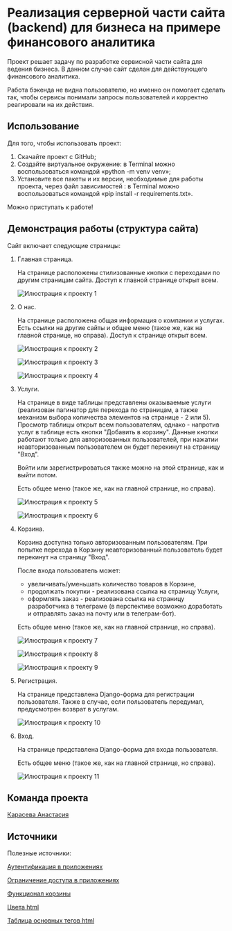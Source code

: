 # Реализация серверной части сайта (backend) для бизнеса на примере финансового аналитика

Проект решает задачу по разработке сервисной части сайта для ведения бизнеса. В данном случае сайт сделан для действующего финансового аналитика.

Работа бэкенда не видна пользователю, но именно он помогает сделать так, чтобы сервисы понимали запросы пользователей и корректно реагировали на их действия.


## Использование
Для того, чтобы использовать проект:
1. Скачайте проект с GitHub;
2. Создайте виртуальное окружение: в Terminal можно воспользоваться командой «python -m venv venv»;
3. Установите все пакеты и их версии, необходимые для работы проекта, через файл зависимостей : в Terminal можно воспользоваться командой «pip install -r requirements.txt».  

Можно приступать к работе!


## Демонстрация работы (структура сайта)
Сайт включает следующие страницы:
1. Главная страница.
   
   На странице расположены стилизованные кнопки с переходами по другим страницам сайта. Доступ к главной странице открыт всем.
   
   ![Илюстрация к проекту 1](https://github.com/a-karaseva94/WebsiteForBusiness/blob/master/screenshorts%20работы%20сайта/Главная%20страница.png)
   
2. О нас.
   
   На странице расположена общая информация о компании и услугах. Есть ссылки на другие сайты и общее меню (такое же, как на главной странице, но справа).
   Доступ к странице открыт всем.
   
   ![Илюстрация к проекту 2](https://github.com/a-karaseva94/WebsiteForBusiness/blob/master/screenshorts%20работы%20сайта/О%20нас.png)
   
   ![Илюстрация к проекту 3](https://github.com/a-karaseva94/WebsiteForBusiness/blob/master/screenshorts%20работы%20сайта/Переход%20на%20сайт%20ФРП%20со%20страницы%20О%20нас.png)

   ![Илюстрация к проекту 4](https://github.com/a-karaseva94/WebsiteForBusiness/blob/master/screenshorts%20работы%20сайта/Переход%20на%20сайт%20РФРП%20со%20страницы%20О%20нас.png)
   
3. Услуги.
   
   На странице в виде таблицы представлены оказываемые услуги (реализован пагинатор для перехода по страницам, а также механизм выбора количества элементов на странице - 2 или 5). Просмотр таблицы открыт всем пользователям, однако - напротив услуг в таблице есть кнопки "Добавить в корзину". Данные кнопки работают только для авторизованных пользователей, при нажатии неавторизованным пользователем он будет перекинут на страницу "Вход".
   
   Войти или зарегистрироваться также можно на этой странице, как и выйти потом.
   
   Есть общее меню (такое же, как на главной странице, но справа).

   ![Илюстрация к проекту 5](https://github.com/a-karaseva94/WebsiteForBusiness/blob/master/screenshorts%20работы%20сайта/Услуги%20(без%20авторизации).png)
   
   ![Илюстрация к проекту 6](https://github.com/a-karaseva94/WebsiteForBusiness/blob/master/screenshorts%20работы%20сайта/Услуги%20(с%20авторизацией).png)
   
4. Корзина.
   
   Корзина доступна только авторизованным пользователям. При попытке перехода в Корзину неавторизованный пользователь будет перекинут на страницу "Вход".
   
   После входа пользователь может:
   - увеличивать/уменьшать количество товаров в Корзине,
   - продолжать покупки - реализована ссылка на страницу Услуги,
   - оформлять заказ - реализована ссылка на страницу разработчика в телеграме (в перспективе возможно доработать и отправлять заказ на почту или в телеграм-бот).
     
   Есть общее меню (такое же, как на главной странице, но справа).

   ![Илюстрация к проекту 7](https://github.com/a-karaseva94/WebsiteForBusiness/blob/master/screenshorts%20работы%20сайта/Корзина%20(открывается%20при%20авторизации).png)

   ![Илюстрация к проекту 8](https://github.com/a-karaseva94/WebsiteForBusiness/blob/master/screenshorts%20работы%20сайта/Корзина%20с%20товаром.png)

   ![Илюстрация к проекту 9](https://github.com/a-karaseva94/WebsiteForBusiness/blob/master/screenshorts%20работы%20сайта/Оформление%20из%20корзины.png)

5. Регистрация.
    
   На странице представлена Django-форма для регистрации пользователя. Также в случае, если пользователь передумал, предусмотрен возврат в услугам.

   ![Илюстрация к проекту 10](https://github.com/a-karaseva94/WebsiteForBusiness/blob/master/screenshorts%20работы%20сайта/Регистрация.png)
   
6. Вход.
   
   На странице представлена Django-форма для входа пользователя.
   
   Есть общее меню (такое же, как на главной странице, но справа).

   ![Илюстрация к проекту 11](https://github.com/a-karaseva94/WebsiteForBusiness/blob/master/screenshorts%20работы%20сайта/Вход.png)

   
## Команда проекта
[Карасева Анастасия](https://t.me/karasevaad)


## Источники

Полезные источники:

[Аутентификация в приложениях](https://tproger.ru/articles/kak-nastroit-autentifikaciyu-v-veb-prilozheniyah-na-django)

[Ограничение доступа в приложениях](https://proglib.io/p/django-s-nulya-chast-2-registraciya-avtorizaciya-ogranichenie-dostupa-2022-06-08)

[Функционал корзины](https://www.geeksforgeeks.org/how-to-add-cart-in-a-web-page-using-django/)

[Цвета html](https://colorscheme.ru/html-colors.html)

[Таблица основных тегов html](https://uguide.ru/tablica-osnovnykh-tegov-html-s-primerami)
